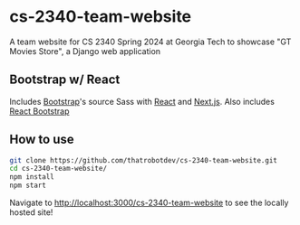 # cs-2340-team-website
 A team website for CS 2340 Spring 2024 at Georgia Tech to showcase "GT Movies Store", a Django web application

## Bootstrap w/ React

Includes [Bootstrap](https://getbootstrap.com)'s source Sass with [React](https://react.dev/) and [Next.js](https://nextjs.org/). Also includes [React Bootstrap](https://react-bootstrap.github.io/)

## How to use

```sh
git clone https://github.com/thatrobotdev/cs-2340-team-website.git
cd cs-2340-team-website/
npm install
npm start
```

Navigate to [http://localhost:3000/cs-2340-team-website](http://localhost:3000/cs-2340-team-website) to see the locally hosted site!
